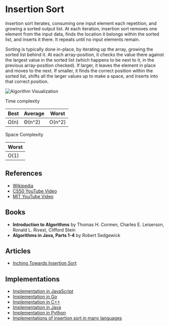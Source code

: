 # Insertion Sort

Insertion sort iterates, consuming one input element each repetition, and growing a sorted output list. At each iteration, insertion sort removes one element from the input data, finds the location it belongs within the sorted list, and inserts it there. It repeats until no input elements remain.

Sorting is typically done in-place, by iterating up the array, growing the sorted list behind it. At each array-position, it checks the value there against the largest value in the sorted list (which happens to be next to it, in the previous array-position checked). If larger, it leaves the element in place and moves to the next. If smaller, it finds the correct position within the sorted list, shifts all the larger values up to make a space, and inserts into that correct position.

![Algorithm Visualization](https://upload.wikimedia.org/wikipedia/commons/4/42/Insertion_sort.gif)

Time complexity

| Best |  Average | Worst  |
| ---- | -------- | ------ |
| Ω(n) |  Θ(n^2)  | O(n^2) |

Space Complexity

|        Worst        |
|---------------------|
|        O(1)         |

## References

* [Wikipedia](https://en.wikipedia.org/wiki/Insertion_sort)
* [CS50 YouTube Video](https://youtu.be/kU9M51eKSX8)
* [MIT YouTube Video](https://youtu.be/Kg4bqzAqRBM)

## Books

* **Introduction to Algorithms** by Thomas H. Cormen, Charles E. Leiserson, Ronald L. Rivest, Clifford Stein
* **Algorithms in Java, Parts 1-4** by Robert Sedgewick

## Articles

* [Inching Towards Insertion Sort](https://medium.com/basecs/inching-towards-insertion-sort-9799274430da)

## Implementations

* [Implementation in JavaScript](https://github.com/trekhleb/javascript-algorithms/tree/master/src/algorithms/sorting/insertion-sort)
* [Implementation in Go](https://github.com/aliakseimaniuk/go-algorithms/blob/master/insertionSort.go)
* [Implementation in C++](https://www.geeksforgeeks.org/insertion-sort/)
* [Implementation in Java](https://www.geeksforgeeks.org/insertion-sort/)
* [Implementation in Python](https://www.geeksforgeeks.org/insertion-sort/)
* [Implementations of insertion sort in many languages](https://rosettacode.org/wiki/Sorting_algorithms/Insertion_sort)
